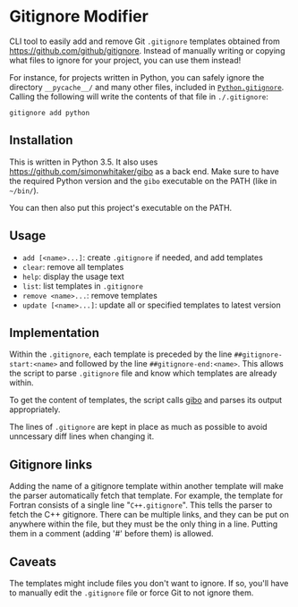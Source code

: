 # Gitignore Modifier

CLI tool to easily add and remove Git `.gitignore` templates obtained from
https://github.com/github/gitignore. Instead of manually writing or copying what
files to ignore for your project, you can use them instead!

For instance, for projects written in Python, you can safely ignore the
directory `__pycache__/` and many other files, included in
[`Python.gitignore`](https://github.com/github/gitignore/blob/master/Python.gitignore).
Calling the following will write the contents of that file in `./.gitignore`:
```
gitignore add python
```

## Installation

This is written in Python 3.5. It also uses
https://github.com/simonwhitaker/gibo as a back end. Make sure to have the
required Python version and the `gibo` executable on the PATH (like in `~/bin/`).

You can then also put this project's executable on the PATH.

## Usage

-	`add [<name>...]`: create `.gitignore` if needed, and add templates
-	`clear`: remove all templates
-	`help`: display the usage text
-	`list`: list templates in `.gitignore`
-	`remove <name>...`: remove templates
-	`update [<name>...]`: update all or specified templates to latest version

## Implementation

Within the `.gitignore`, each template is preceded by the line
`##gitignore-start:<name>` and followed by the line `##gitignore-end:<name>`.
This allows the script to parse `.gitignore` file and know which templates are
already within.

To get the content of templates, the script calls
[gibo](https://github.com/simonwhitaker/gibo) and parses its output
appropriately.

The lines of `.gitignore` are kept in place as much as possible to avoid
unncessary diff lines when changing it.

## Gitignore links

Adding the name of a gitignore template within another template will make the
parser automatically fetch that template. For example, the template for Fortran
consists of a single line "`C++.gitignore`". This tells the parser to fetch the
C++ gitignore. There can be multiple links, and they can be put on anywhere
within the file, but they must be the only thing in a line. Putting them in a
comment (adding '#' before them) is allowed.

## Caveats

The templates might include files you don't want to ignore. If so, you'll have
to manually edit the `.gitignore` file or force Git to not ignore them.
